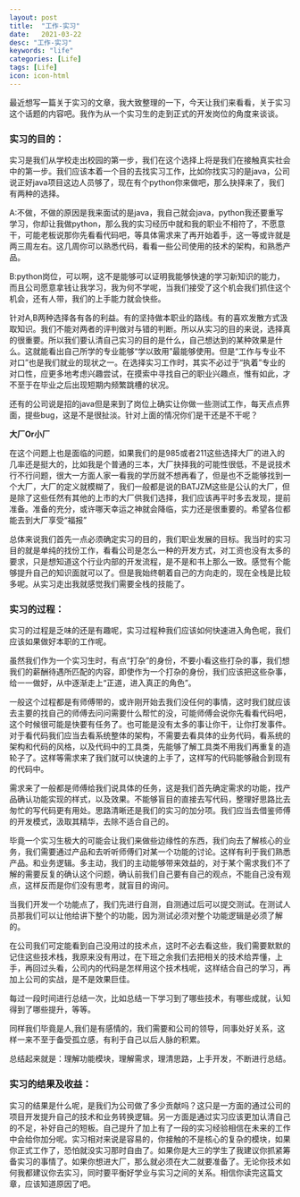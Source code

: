 ```yaml
---
layout: post
title:  "工作-实习"
date:   2021-03-22
desc: "工作-实习"
keywords: "life"
categories: [Life]
tags: [Life]
icon: icon-html
---
```

最近想写一篇关于实习的文章，我大致整理的一下，今天让我们来看看，关于实习这个话题的内容吧。我作为从一个实习生的走到正式的开发岗位的角度来谈谈。

### 实习的目的：
实习是我们从学校走出校园的第一步，我们在这个选择上将是我们在接触真实社会中的第一步。我们应该本着一个目的去找实习工作，比如你找实习的是java，公司说正好java项目这边人员够了，现在有个python你来做吧，那么抉择来了，我们有两种的选择。

A:不做，不做的原因是我来面试的是java，我自己就会java，python我还要重写学习，你却让我做python，那么我的实习经历中就和我的职业不相符了，不愿意干，可能老板说那你先看看代码吧，等具体需求来了再开始着手，这一等或许就是两三周左右。这几周你可以熟悉代码，看看一些公司使用的技术的架构，和熟悉产品。

B:python岗位，可以啊，这不是能够可以证明我能够快速的学习新知识的能力，而且公司愿意拿钱让我学习，我为何不学呢，当我们接受了这个机会我们抓住这个机会，还有人带，我们的上手能力就会快些。

针对A,B两种选择各有各的利益。有的坚持做本职业的路线。有的喜欢发散方式汲取知识。我们不能对两者的评判做对与错的判断。所以从实习的目的来说，选择真的很重要。所以我们要认清自己实习的目的是什么，自己想达到的某种效果是什么。这就能看出自己所学的专业能够“学以致用”最能够使用。但是“工作与专业不对口”也是我们就业的现状之一。在选择实习工作时，其实不必过于“执着”专业的对口性，应更多地考虑兴趣尝试，在摸索中寻找自己的职业兴趣点，惟有如此，才不至于在毕业之后出现短期内频繁跳槽的状况。

还有的公司说是招的java但是来到了岗位上确实让你做一些测试工作，每天点点界面，提些bug，这是不是很扯淡。针对上面的情况你们是干还是不干呢？



**大厂Or小厂**

在这个问题上也是面临的问题，如果我们的是985或者211这些选择大厂的进入的几率还是挺大的，比如我是个普通的三本，大厂抉择我的可能性很低，不是说技术行不行问题，很大一方面人家一看我的学历就不想再看了，但是也不乏能够找到一个大厂，大厂的定义就模糊了，我们一般都是说的BATJZM这些是公认的大厂，但是除了这些任然有其他的上市的大厂供我们选择，我们应该再平时多去发现，提前准备。准备的充分，或许哪天幸运之神就会降临，实力还是很重要的。希望各位都能去到大厂享受“福报”

总体来说我们首先一点必须确定实习的目的，我们职业发展的目标。我当时的实习目的就是单纯的找份工作，看看公司是怎么一种的开发方式，对工资也没有太多的要求，只是想知道这个行业内部的开发流程，是不是和书上那么一致。感觉有个能够提升自己的知识面就可以了。但是我始终朝着自己的方向走的，现在全栈是比较多呢。从实习走出我就感觉我们需要全栈的技能了。

### 实习的过程：

实习的过程是乏味的还是有趣呢，实习过程种我们应该如何快速进入角色呢，我们应该如果做好本职的工作呢。

虽然我们作为一个实习生时，有点“打杂”的身份，不要小看这些打杂的事，我们想我们的薪酬待遇所匹配的内容，即使作为一个打杂的身份，我们应该把这些杂事，给一一做好，从中逐渐走上“正道，进入真正的角色”。

一般这个过程都是有师傅带的，或许刚开始去我们没任何的事情，这时我们就应该去主要的找自己的师傅去问问需要什么帮忙的没，可能师傅会说你先看看代码吧，这个时候很可能是快要有任务了。也可能是没有太多的事让你干，让你打发事件。对于看代码我们应当去看系统整体的架构，不需要去看具体的业务代码，看系统的架构和代码的风格，以及代码中的工具类，先能够了解工具类不用我们再重复的造轮子了。这样等需求来了我们就可以快速的上手了，这样写的代码能够融合到现有的代码中。

需求来了一般都是师傅给我们说具体的任务，这是我们首先确定需求的功能，找产品确认功能实现的样式，以及效果。不能够盲目的直接去写代码，整理好思路比去匆忙的写代码更有用处。思路清晰还是我们的实习的加分项。我们应当去借鉴师傅的开发模式，汲取其精华，去除不适合自己的。

毕竟一个实习生极大的可能会让我们来做些边缘性的东西，我们向去了解核心的业务，我们需要通过产品和去听听师傅们对某一个功能的讨论。这样有利于我们熟悉产品。和业务逻辑。多主动，我们的主动能够带来效益的，对于某个需求我们不了解的需要反复的确认这个问题，确认前我们自己要有自己的观点，不能自己没有观点，这样反而是你们没有思考，就盲目的询问。

当我们开发一个功能点了，我们先进行自测，自测通过后可以提交测试。在测试人员那我们可以让他给讲下整个的功能，因为测试必须对整个功能逻辑是必须了解的。

在公司我们可定能看到自己没用过的技术点，这时不必去看这些，我们需要默默的记住这些技术栈，我原来没有用过，在下班之余我们去把相关的技术给弄懂，上手，再回过头看，公司内的代码是怎样用这个技术栈呢，这样结合自己的学习，再加上公司的实战，是不是效果巨佳。

每过一段时间进行总结一次，比如总结一下学习到了哪些技术，有哪些成就，认知得到了哪些提升，等等。

同样我们毕竟是人,我们是有感情的，我们需要和公司的领导，同事处好关系，这样一来不至于备受孤立感，有利于自己以后人脉的积累。

总结起来就是：理解功能模块，理解需求，理清思路，上手开发，不断进行总结。

### 实习的结果及收益：
实习的结果是什么呢，是我们为公司做了多少贡献吗？这只是一方面的通过公司的项目开发提升自己的技术和业务转换逻辑。另一方面是通过实习应该更加认清自己的不足，补好自己的短板。自己提升了加上有了一段的实习经验相信在未来的工作中会给你加分呢。实习相对来说是容易的，你接触的不是核心的复杂的模块，如果你正式工作了，恐怕就没实习那时自由了。如果你是大三的学生了我建议你抓紧筹备实习的事情了。如果你想进大厂，那么就必须在大二就要准备了。无论你技术如何我都建议你去实习，同时要平衡好学业与实习之间的关系。相信你读完这篇文章，应该知道原因了吧。
